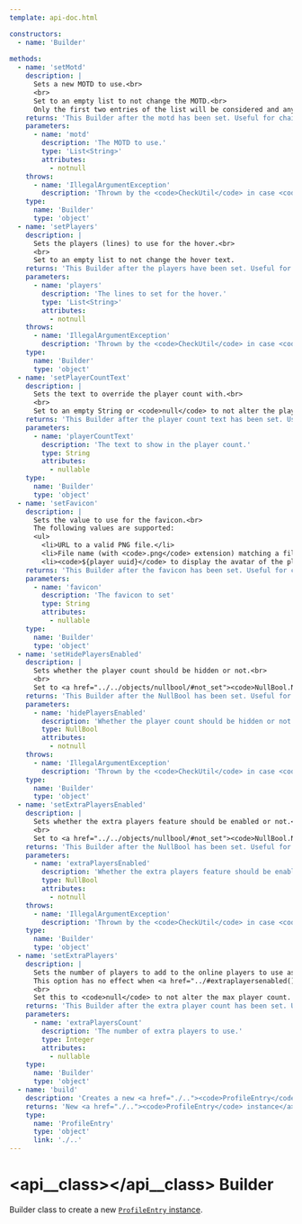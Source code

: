 ```yaml
---
template: api-doc.html

constructors:
  - name: 'Builder'
  
methods:
  - name: 'setMotd'
    description: |
      Sets a new MOTD to use.<br>
      <br>
      Set to an empty list to not change the MOTD.<br>
      Only the first two entries of the list will be considered and any additional ones discarded.
    returns: 'This Builder after the motd has been set. Useful for chaining.'
    parameters:
      - name: 'motd'
        description: 'The MOTD to use.'
        type: 'List<String>'
        attributes:
          - notnull
    throws:
      - name: 'IllegalArgumentException'
        description: 'Thrown by the <code>CheckUtil</code> in case <code>null</code> has been provided as parameter.'
    type:
      name: 'Builder'
      type: 'object'
  - name: 'setPlayers'
    description: |
      Sets the players (lines) to use for the hover.<br>
      <br>
      Set to an empty list to not change the hover text.
    returns: 'This Builder after the players have been set. Useful for chaining.'
    parameters:
      - name: 'players'
        description: 'The lines to set for the hover.'
        type: 'List<String>'
        attributes:
          - notnull
    throws:
      - name: 'IllegalArgumentException'
        description: 'Thrown by the <code>CheckUtil</code> in case <code>null</code> has been provided as parameter.'
    type:
      name: 'Builder'
      type: 'object'
  - name: 'setPlayerCountText'
    description: |
      Sets the text to override the player count with.<br>
      <br>
      Set to an empty String or <code>null</code> to not alter the player count text.
    returns: 'This Builder after the player count text has been set. Useful for chaining.'
    parameters:
      - name: 'playerCountText'
        description: 'The text to show in the player count.'
        type: String
        attributes:
          - nullable
    type:
      name: 'Builder'
      type: 'object'
  - name: 'setFavicon'
    description: |
      Sets the value to use for the favicon.<br>
      The following values are supported:
      <ul>
        <li>URL to a valid PNG file.</li>
        <li>File name (with <code>.png</code> extension) matching a file saved in the favicons folder of AdvancedServerList.</li>
        <li><code>${player uuid}</code> to display the avatar of the player.
    returns: 'This Builder after the favicon has been set. Useful for chaining.'
    parameters:
      - name: 'favicon'
        description: 'The favicon to set'
        type: String
        attributes:
          - nullable
    type:
      name: 'Builder'
      type: 'object'
  - name: 'setHidePlayersEnabled'
    description: |
      Sets whether the player count should be hidden or not.<br>
      <br>
      Set to <a href="../../objects/nullbool/#not_set"><code>NullBool.NOT_SET</code></a> to not set this.
    returns: 'This Builder after the NullBool has been set. Useful for chaining.'
    parameters:
      - name: 'hidePlayersEnabled'
        description: 'Whether the player count should be hidden or not.'
        type: NullBool
        attributes:
          - notnull
    throws:
      - name: 'IllegalArgumentException'
        description: 'Thrown by the <code>CheckUtil</code> in case <code>null</code> has been provided as parameter.'
    type:
      name: 'Builder'
      type: 'object'
  - name: 'setExtraPlayersEnabled'
    description: |
      Sets whether the extra players feature should be enabled or not.<br>
      <br>
      Set to <a href="../../objects/nullbool/#not_set"><code>NullBool.NOT_SET</code></a> to not set this.
    returns: 'This Builder after the NullBool has been set. Useful for chaining.'
    parameters:
      - name: 'extraPlayersEnabled'
        description: 'Whether the extra players feature should be enabled or not.'
        type: NullBool
        attributes:
          - notnull
    throws:
      - name: 'IllegalArgumentException'
        description: 'Thrown by the <code>CheckUtil</code> in case <code>null</code> has been provided as parameter.'
    type:
      name: 'Builder'
      type: 'object'
  - name: 'setExtraPlayers'
    description: |
      Sets the number of players to add to the online players to use as the new max players value.<br>
      This option has no effect when <a href="../#extraplayersenabled()"><code>extraPlayersEnabled()</code></a> is set to <a href="../../objects/nullbool/#false"><code>NullBool.FALSE</code></a>.<br>
      <br>
      Set this to <code>null</code> to not alter the max player count. Alternatively, set <a href="#setextraplayersenabled(nullbool)"><code>setExtraPlayersEnabled(NullBool)</code></a> to <a href="../../objects/nullbool/#false"><code>NullBool.FALSE</code></a>.
    returns: 'This Builder after the extra player count has been set. Useful for chaining.'
    parameters:
      - name: 'extraPlayersCount'
        description: 'The number of extra players to use.'
        type: Integer
        attributes:
          - nullable
    type:
      name: 'Builder'
      type: 'object'
  - name: 'build'
    description: 'Creates a new <a href="./.."><code>ProfileEntry</code> instance</a> with the values set in this Builder.'
    returns: 'New <a href="./.."><code>ProfileEntry</code> instance</a>.'
    type:
      name: 'ProfileEntry'
      type: 'object'
      link: './..'
---
```


# <api__class></api__class> Builder

Builder class to create a new [`ProfileEntry` instance](index.md).